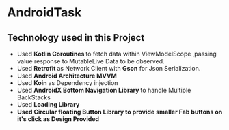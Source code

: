 # AndroidTask

## Technology used in this Project
- Used <b> Kotlin Coroutines  </b> to fetch data within ViewModelScope ,passing value response to MutableLive Data to be observed.
- Used <b> Retrofit </b> as Network Client with <b>Gson</b> for Json Serialization.  
- Used <b> Android Architecture  MVVM </b>
- Used <b> Koin </b> as Dependency injection   
- Used <b> AndroidX Bottom Navigation Library </b> to handle Multiple BackStacks 
- Used <b> Loading Library
- Used <b> Circular floating Button Library to provide smaller Fab buttons on it's click as Design Provided 

